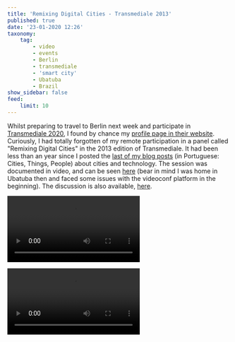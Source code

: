 ```yaml
---
title: 'Remixing Digital Cities - Transmediale 2013'
published: true
date: '23-01-2020 12:26'
taxonomy:
    tag:
        - video
        - events
        - Berlin
        - transmediale
        - 'smart city'
        - Ubatuba
        - Brazil
show_sidebar: false
feed:
    limit: 10
---
```


Whilst preparing to travel to Berlin next week and participate in [Transmediale 2020](https://2020.transmediale.de/program), I found by chance my [profile page in their website](https://transmediale.de/content/felipe-schmidt-fonseca-0). Curiously, I had totally forgotten of my remote participation in a panel called "Remixing Digital Cities" in the 2013 edition of Transmediale. It had been less than an year since I posted the [last of my blog posts](../../stuff/cidades-coisas-pessoas) (in Portuguese: Cities, Things, People) about cities and technology. The session was documented in video, and can be seen [here](https://transmediale.de/content/presentation-by-felipe-fonseca-remixing-digital-cities) (bear in mind I was home in Ubatuba then and faced some issues with the videoconf platform in the beginning). The discussion is also available, [here](https://transmediale.de/content/discussion-remixing-digital-cities).

![Presentation](https://transmediale.de/sites/default/files/public/node/video_embed/field_embedded_video/24894/original.mp4)

![Discussion](https://transmediale.de/sites/default/files/public/node/video_embed/field_embedded_video/24895/original.mp4)
